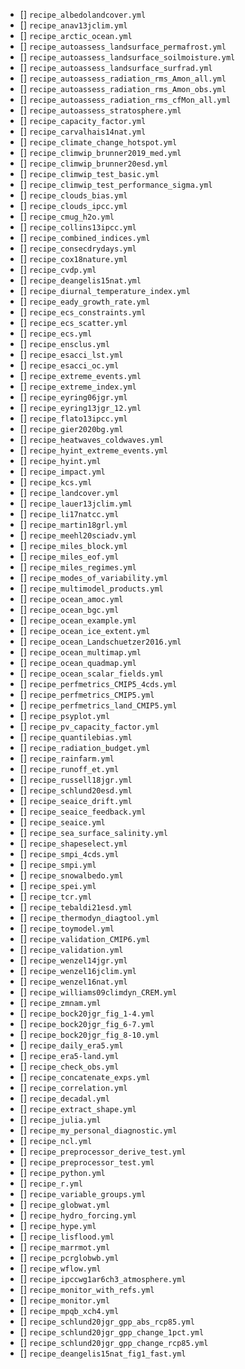 - [] `recipe_albedolandcover.yml`
- [] `recipe_anav13jclim.yml`
- [] `recipe_arctic_ocean.yml`
- [] `recipe_autoassess_landsurface_permafrost.yml`
- [] `recipe_autoassess_landsurface_soilmoisture.yml`
- [] `recipe_autoassess_landsurface_surfrad.yml`
- [] `recipe_autoassess_radiation_rms_Amon_all.yml`
- [] `recipe_autoassess_radiation_rms_Amon_obs.yml`
- [] `recipe_autoassess_radiation_rms_cfMon_all.yml`
- [] `recipe_autoassess_stratosphere.yml`
- [] `recipe_capacity_factor.yml`
- [] `recipe_carvalhais14nat.yml`
- [] `recipe_climate_change_hotspot.yml`
- [] `recipe_climwip_brunner2019_med.yml`
- [] `recipe_climwip_brunner20esd.yml`
- [] `recipe_climwip_test_basic.yml`
- [] `recipe_climwip_test_performance_sigma.yml`
- [] `recipe_clouds_bias.yml`
- [] `recipe_clouds_ipcc.yml`
- [] `recipe_cmug_h2o.yml`
- [] `recipe_collins13ipcc.yml`
- [] `recipe_combined_indices.yml`
- [] `recipe_consecdrydays.yml`
- [] `recipe_cox18nature.yml`
- [] `recipe_cvdp.yml`
- [] `recipe_deangelis15nat.yml`
- [] `recipe_diurnal_temperature_index.yml`
- [] `recipe_eady_growth_rate.yml`
- [] `recipe_ecs_constraints.yml`
- [] `recipe_ecs_scatter.yml`
- [] `recipe_ecs.yml`
- [] `recipe_ensclus.yml`
- [] `recipe_esacci_lst.yml`
- [] `recipe_esacci_oc.yml`
- [] `recipe_extreme_events.yml`
- [] `recipe_extreme_index.yml`
- [] `recipe_eyring06jgr.yml`
- [] `recipe_eyring13jgr_12.yml`
- [] `recipe_flato13ipcc.yml`
- [] `recipe_gier2020bg.yml`
- [] `recipe_heatwaves_coldwaves.yml`
- [] `recipe_hyint_extreme_events.yml`
- [] `recipe_hyint.yml`
- [] `recipe_impact.yml`
- [] `recipe_kcs.yml`
- [] `recipe_landcover.yml`
- [] `recipe_lauer13jclim.yml`
- [] `recipe_li17natcc.yml`
- [] `recipe_martin18grl.yml`
- [] `recipe_meehl20sciadv.yml`
- [] `recipe_miles_block.yml`
- [] `recipe_miles_eof.yml`
- [] `recipe_miles_regimes.yml`
- [] `recipe_modes_of_variability.yml`
- [] `recipe_multimodel_products.yml`
- [] `recipe_ocean_amoc.yml`
- [] `recipe_ocean_bgc.yml`
- [] `recipe_ocean_example.yml`
- [] `recipe_ocean_ice_extent.yml`
- [] `recipe_ocean_Landschuetzer2016.yml`
- [] `recipe_ocean_multimap.yml`
- [] `recipe_ocean_quadmap.yml`
- [] `recipe_ocean_scalar_fields.yml`
- [] `recipe_perfmetrics_CMIP5_4cds.yml`
- [] `recipe_perfmetrics_CMIP5.yml`
- [] `recipe_perfmetrics_land_CMIP5.yml`
- [] `recipe_psyplot.yml`
- [] `recipe_pv_capacity_factor.yml`
- [] `recipe_quantilebias.yml`
- [] `recipe_radiation_budget.yml`
- [] `recipe_rainfarm.yml`
- [] `recipe_runoff_et.yml`
- [] `recipe_russell18jgr.yml`
- [] `recipe_schlund20esd.yml`
- [] `recipe_seaice_drift.yml`
- [] `recipe_seaice_feedback.yml`
- [] `recipe_seaice.yml`
- [] `recipe_sea_surface_salinity.yml`
- [] `recipe_shapeselect.yml`
- [] `recipe_smpi_4cds.yml`
- [] `recipe_smpi.yml`
- [] `recipe_snowalbedo.yml`
- [] `recipe_spei.yml`
- [] `recipe_tcr.yml`
- [] `recipe_tebaldi21esd.yml`
- [] `recipe_thermodyn_diagtool.yml`
- [] `recipe_toymodel.yml`
- [] `recipe_validation_CMIP6.yml`
- [] `recipe_validation.yml`
- [] `recipe_wenzel14jgr.yml`
- [] `recipe_wenzel16jclim.yml`
- [] `recipe_wenzel16nat.yml`
- [] `recipe_williams09climdyn_CREM.yml`
- [] `recipe_zmnam.yml`
- [] `recipe_bock20jgr_fig_1-4.yml`
- [] `recipe_bock20jgr_fig_6-7.yml`
- [] `recipe_bock20jgr_fig_8-10.yml`
- [] `recipe_daily_era5.yml`
- [] `recipe_era5-land.yml`
- [] `recipe_check_obs.yml`
- [] `recipe_concatenate_exps.yml`
- [] `recipe_correlation.yml`
- [] `recipe_decadal.yml`
- [] `recipe_extract_shape.yml`
- [] `recipe_julia.yml`
- [] `recipe_my_personal_diagnostic.yml`
- [] `recipe_ncl.yml`
- [] `recipe_preprocessor_derive_test.yml`
- [] `recipe_preprocessor_test.yml`
- [] `recipe_python.yml`
- [] `recipe_r.yml`
- [] `recipe_variable_groups.yml`
- [] `recipe_globwat.yml`
- [] `recipe_hydro_forcing.yml`
- [] `recipe_hype.yml`
- [] `recipe_lisflood.yml`
- [] `recipe_marrmot.yml`
- [] `recipe_pcrglobwb.yml`
- [] `recipe_wflow.yml`
- [] `recipe_ipccwg1ar6ch3_atmosphere.yml`
- [] `recipe_monitor_with_refs.yml`
- [] `recipe_monitor.yml`
- [] `recipe_mpqb_xch4.yml`
- [] `recipe_schlund20jgr_gpp_abs_rcp85.yml`
- [] `recipe_schlund20jgr_gpp_change_1pct.yml`
- [] `recipe_schlund20jgr_gpp_change_rcp85.yml`
- [] `recipe_deangelis15nat_fig1_fast.yml`
